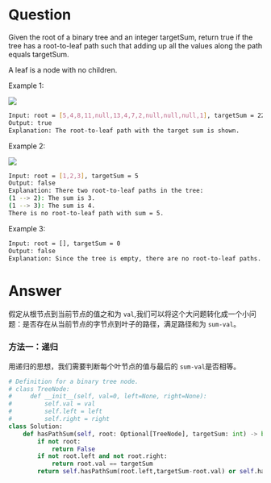 # Question
Given the root of a binary tree and an integer targetSum, return true if the tree has a root-to-leaf path such that adding up all the values along the path equals targetSum.

A leaf is a node with no children.

Example 1:

![](https://assets.leetcode.com/uploads/2021/01/18/pathsum1.jpg)
```bash
Input: root = [5,4,8,11,null,13,4,7,2,null,null,null,1], targetSum = 22
Output: true
Explanation: The root-to-leaf path with the target sum is shown.
```
Example 2:

![](https://assets.leetcode.com/uploads/2021/01/18/pathsum2.jpg)
```bash
Input: root = [1,2,3], targetSum = 5
Output: false
Explanation: There two root-to-leaf paths in the tree:
(1 --> 2): The sum is 3.
(1 --> 3): The sum is 4.
There is no root-to-leaf path with sum = 5.
```

Example 3:

```bash
Input: root = [], targetSum = 0
Output: false
Explanation: Since the tree is empty, there are no root-to-leaf paths.
```

# Answer
假定从根节点到当前节点的值之和为 `val`,我们可以将这个大问题转化成一个小问题：是否存在从当前节点的字节点到叶子的路径，满足路径和为 `sum-val`。
### 方法一：递归
用递归的思想，我们需要判断每个叶节点的值与最后的 `sum-val`是否相等。
```python
# Definition for a binary tree node.
# class TreeNode:
#     def __init__(self, val=0, left=None, right=None):
#         self.val = val
#         self.left = left
#         self.right = right
class Solution:
    def hasPathSum(self, root: Optional[TreeNode], targetSum: int) -> bool:
        if not root:
            return False
        if not root.left and not root.right:
            return root.val == targetSum
        return self.hasPathSum(root.left,targetSum-root.val) or self.hasPathSum(root.right,targetSum-root.val)
```
